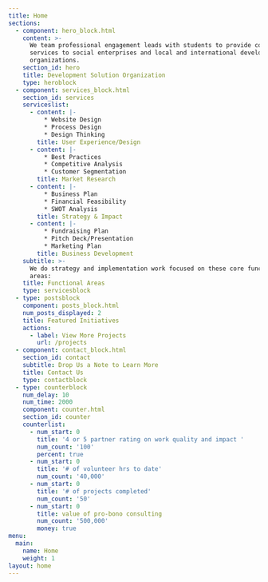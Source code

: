 ```yaml
---
title: Home
sections:
  - component: hero_block.html
    content: >-
      We team professional engagement leads with students to provide consulting
      services to social enterprises and local and international development
      organizations.
    section_id: hero
    title: Development Solution Organization
    type: heroblock
  - component: services_block.html
    section_id: services
    serviceslist:
      - content: |-
          * Website Design
          * Process Design
          * Design Thinking
        title: User Experience/Design
      - content: |-
          * Best Practices
          * Competitive Analysis
          * Customer Segmentation
        title: Market Research
      - content: |-
          * Business Plan
          * Financial Feasibility
          * SWOT Analysis
        title: Strategy & Impact
      - content: |-
          * Fundraising Plan
          * Pitch Deck/Presentation
          * Marketing Plan
        title: Business Development
    subtitle: >-
      We do strategy and implementation work focused on these core functional
      areas:
    title: Functional Areas
    type: servicesblock
  - type: postsblock
    component: posts_block.html
    num_posts_displayed: 2
    title: Featured Initiatives
    actions:
      - label: View More Projects
        url: /projects
  - component: contact_block.html
    section_id: contact
    subtitle: Drop Us a Note to Learn More
    title: Contact Us
    type: contactblock
  - type: counterblock
    num_delay: 10
    num_time: 2000
    component: counter.html
    section_id: counter
    counterlist:
      - num_start: 0
        title: '4 or 5 partner rating on work quality and impact '
        num_count: '100'
        percent: true
      - num_start: 0
        title: '# of volunteer hrs to date'
        num_count: '40,000'
      - num_start: 0
        title: '# of projects completed'
        num_count: '50'
      - num_start: 0
        title: value of pro-bono consulting
        num_count: '500,000'
        money: true
menu:
  main:
    name: Home
    weight: 1
layout: home
---
```

